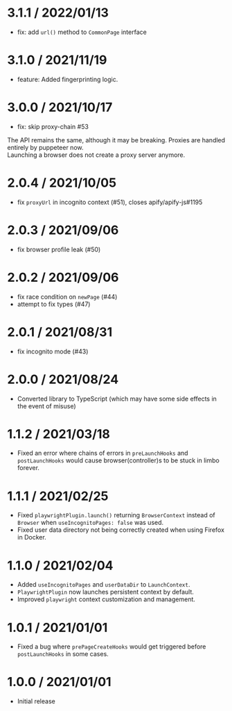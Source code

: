 3.1.1 / 2022/01/13
====================
- fix: add `url()` method to `CommonPage` interface

3.1.0 / 2021/11/19
====================
- feature: Added fingerprinting logic.

3.0.0 / 2021/10/17
====================
- fix: skip proxy-chain #53

The API remains the same, although it may be breaking. Proxies are handled entirely by puppeteer now.\
Launching a browser does not create a proxy server anymore.

2.0.4 / 2021/10/05
====================
- fix `proxyUrl` in incognito context (#51), closes apify/apify-js#1195

2.0.3 / 2021/09/06
====================
- fix browser profile leak (#50)

2.0.2 / 2021/09/06
====================
- fix race condition on `newPage` (#44)
- attempt to fix types (#47)

2.0.1 / 2021/08/31
====================
- fix incognito mode (#43)

2.0.0 / 2021/08/24
====================

- Converted library to TypeScript (which may have some side effects in the event of misuse)

1.1.2 / 2021/03/18
====================

- Fixed an error where chains of errors in `preLaunchHooks` and `postLaunchHooks` would cause browser(controller)s to be stuck in limbo forever.

1.1.1 / 2021/02/25
====================

- Fixed `playwrightPlugin.launch()` returning `BrowserContext` instead of `Browser` when `useIncognitoPages: false` was used.
- Fixed user data directory not being correctly created when using Firefox in Docker.

1.1.0 / 2021/02/04
====================

- Added `useIncognitoPages` and `userDataDir` to `LaunchContext`.
- `PlaywrightPlugin` now launches persistent context by default.
- Improved `playwright` context customization and management.

1.0.1 / 2021/01/01
====================

- Fixed a bug where `prePageCreateHooks` would get triggered before `postLaunchHooks` in some cases.

1.0.0 / 2021/01/01
====================

- Initial release
